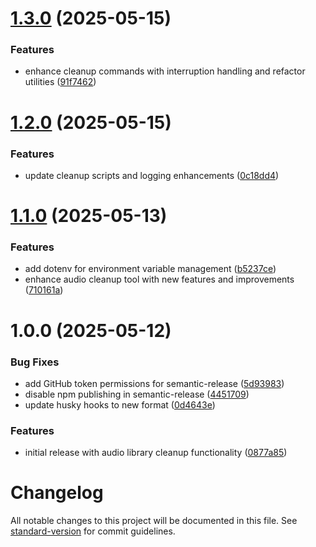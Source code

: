 # [1.3.0](https://github.com/jamiebclark/audio-library-cleanup/compare/v1.2.0...v1.3.0) (2025-05-15)


### Features

* enhance cleanup commands with interruption handling and refactor utilities ([91f7462](https://github.com/jamiebclark/audio-library-cleanup/commit/91f74624e23831e448cce1843aba66fd3f79f0d7))

# [1.2.0](https://github.com/jamiebclark/audio-library-cleanup/compare/v1.1.0...v1.2.0) (2025-05-15)


### Features

* update cleanup scripts and logging enhancements ([0c18dd4](https://github.com/jamiebclark/audio-library-cleanup/commit/0c18dd4b92160549a6c5b5445d9511d7b3957631))

# [1.1.0](https://github.com/jamiebclark/audio-library-cleanup/compare/v1.0.0...v1.1.0) (2025-05-13)


### Features

* add dotenv for environment variable management ([b5237ce](https://github.com/jamiebclark/audio-library-cleanup/commit/b5237ce894f877324b4a01deb68007c38075f8ec))
* enhance audio cleanup tool with new features and improvements ([710161a](https://github.com/jamiebclark/audio-library-cleanup/commit/710161a72b7b4e8e795f0737ebd862dbc6faa7ec))

# 1.0.0 (2025-05-12)


### Bug Fixes

* add GitHub token permissions for semantic-release ([5d93983](https://github.com/jamiebclark/audio-library-cleanup/commit/5d939830645c098a753608a39a8703c862d98358))
* disable npm publishing in semantic-release ([4451709](https://github.com/jamiebclark/audio-library-cleanup/commit/445170937ad4a475e956cc59f39a60dccce43d23))
* update husky hooks to new format ([0d4643e](https://github.com/jamiebclark/audio-library-cleanup/commit/0d4643e1fc98f3f67f69384f3197e0c4e1454a9f))


### Features

* initial release with audio library cleanup functionality ([0877a85](https://github.com/jamiebclark/audio-library-cleanup/commit/0877a85680d2f108a3eff3ee6c892209747b0a3c))

# Changelog

All notable changes to this project will be documented in this file. See [standard-version](https://github.com/conventional-changelog/standard-version) for commit guidelines.
